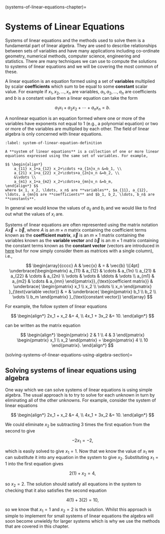```{index} Linear systems
```

(systems-of-linear-equations-chapter)=

# Systems of Linear Equations

Systems of linear equations and the methods used to solve them is a fundamental part of linear algebra. They are used to describe relationships between sets of variables and have many applications including co-ordinate geometry, numerical methods, computer science, engineering and statistics. There are many techniques we can use to compute the solutions to systems of linear equations and we will be covering the most common of these.

A linear equation is an equation formed using a set of **variables** multiplied by scalar **coefficients** which sum to be equal to some **constant** scalar value. For example if $x_1, x_2, \ldots, x_n$ are variables, $a_1, a_2, \ldots, a_n$ are coefficients and $b$ is a constant value then a linear equation can take the form

$$ a_1 x_1 + a_2 x_2 + \cdots + a_n x_n = b. $$

A nonlinear equation is an equation formed where one or more of the variables have exponents not equal to 1 (e.g., a polynomial equation) or two or more of the variables are multiplied by each other. The field of linear algebra is only concerned with linear equations.

```{prf:definition} System of linear equations
:label: system-of-linear-equation-definition

A **system of linear equations** is a collection of one or more linear equations expressed using the same set of variables. For example,

$$ \begin{align*}
    a_{11} x_1+a_{12} x_2+\cdots +a_{1n}x_n &=b_1, \\
    a_{21} x_1+a_{22} x_2+\cdots+a_{2n}x_n &=b_2, \\
    &\vdots \\
    a_{m1} x_1+a_{m2} x_2+\cdots+a_{mn}x_n &=b_m,
\end{align*} $$
where $x_1, x_2, \ldots, x_n$ are **variables**, $a_{11}, a_{12}, \ldots, a_{mn}$ are **coefficients** and $b_1, b_2, \ldots, b_n$ are **constants**.
```

In general we would know the values of $a_{ij}$ and $b_i$ and we would like to find out what the values of $x_i$ are.

Systems of linear equations are often represented using the matrix notation $A \vec{x} = \vec{b}$, where $A$ is an $m \times n$ matrix containing the coefficient terms known as the **coefficient matrix**, $\vec{x}$ is an $m \times 1$ matrix containing the variables known as the **variable vector** and $\vec{b}$ is an $m \times 1$ matrix containing the constant terms known as the **constant vector** (vectors are introduced in [here](vectors-chapter) but for now simply consider them as matrices with a single column), i.e.,

$$ \begin{array}{cccc}
    A & \vec{x} & = & \vec{b} \\[4pt]
    \underbrace{\begin{pmatrix} 
        a_{11} & a_{12} & \cdots & a_{1n} \\
        a_{21} & a_{22} & \cdots & a_{2n} \\
        \vdots & \vdots & \ddots & \vdots \\
        a_{m1} & a_{m2} & \cdots & a_{mn}
    \end{pmatrix}}_{\text{coefficient matrix}} &
    \underbrace{
        \begin{pmatrix} x_1 \\ x_2 \\ \vdots \\ x_n \end{pmatrix}
    }_{\text{variable vector}} & = &
    \underbrace{
        \begin{pmatrix} b_1 \\ b_2 \\ \vdots \\ b_m \end{pmatrix}
    }_{\text{constant vector}}
\end{array} $$

For example, the follow system of linear equations

$$ \begin{align*}
    2x_1 + x_2 &= 4, \\
    4x_1 + 3x_2 &= 10.
\end{align*} $$

can be written as the matrix equation 

$$ \begin{align*}
    \begin{pmatrix} 
        2 & 1 \\ 
        4 & 3 
    \end{pmatrix}
    \begin{pmatrix}
        x_1 \\ x_2 
    \end{pmatrix} = 
    \begin{pmatrix} 
        4 \\ 10 
    \end{pmatrix}.
\end{align*} $$

(solving-systems-of-linear-equations-using-algebra-section)=

## Solving systems of linear equations using algebra

One way which we can solve systems of linear equations is using simple algebra. The usual approach is to try to solve for each unknown in turn by eliminating all of the other unknowns. For example, consider the system of linear equations

$$ \begin{align*}
    2x_1 + x_2 &= 4, \\
    4x_1 + 3x_2 &= 10.
\end{align*} $$

We could eliminate $x_2$ be subtracting 3 times the first equation from the second to give

$$ -2 x_1 = -2,$$

which is easily solved to give $x_1 = 1$. Now that we know the value of $x_1$ we can substitute it into any equation in the system to give $x_2$. Substituting $x_1 = 1$ into the first equation gives

$$ 2(1) + x_2 = 4, $$

so $x_2 = 2$. The solution should satisfy all equations in the system to checking that it also satisfies the second equation

$$ 4(1) + 3(2) = 10, $$

so we know that $x_1 = 1$ and $x_2 = 2$ is the solution. Whilst this approach is simple to implement for small systems of linear equations the algebra will soon become unwieldy for larger systems which is why we use the methods that are covered in this chapter.
